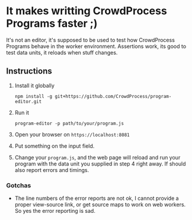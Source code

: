 # It makes writting CrowdProcess Programs faster ;)

It's not an editor, it's supposed to be used to test how CrowdProcess Programs behave in the worker environment. Assertions work, its good to test data units, it reloads when stuff changes.

## Instructions

1. Install it globally

    `npm install -g git+https://github.com/CrowdProcess/program-editor.git`

2. Run it

    `program-editor -p path/to/your/program.js`

3. Open your browser on `https://localhost:8081`

4. Put something on the input field.

5. Change your `program.js`, and the web page will reload and run your
program with the data unit you supplied in step 4 right away. If should
also report errors and timings.

### Gotchas

* The line numbers of the error reports are not ok, I cannot provide a proper view-source link, or get source maps to work on web workers. So yes the error reporting is sad.
